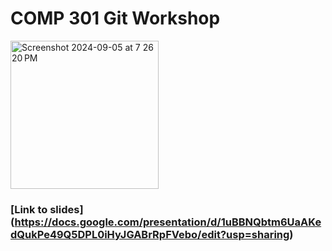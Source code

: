 # COMP 301 Git Workshop
<img width="237" alt="Screenshot 2024-09-05 at 7 26 20 PM" src="https://github.com/user-attachments/assets/1d685b3d-fa0d-43ed-a83c-8786f4d4ee75">

### [Link to slides] (https://docs.google.com/presentation/d/1uBBNQbtm6UaAKedQukPe49Q5DPL0iHyJGABrRpFVebo/edit?usp=sharing)
